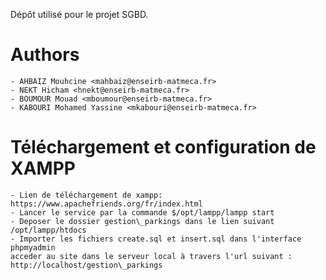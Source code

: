  Dépôt utilisé pour le projet SGBD.

# Authors

	- AHBAIZ Mouhcine <mahbaiz@enseirb-matmeca.fr>
	- NEKT Hicham <hnekt@enseirb-matmeca.fr>
	- BOUMOUR Mouad <mboumour@enseirb-matmeca.fr>
	- KABOURI Mohamed Yassine <mkabouri@enseirb-matmeca.fr>


# Téléchargement et configuration de XAMPP
	- Lien de téléchargement de xampp: https://www.apachefriends.org/fr/index.html
	- Lancer le service par la commande $/opt/lampp/lampp start
	- Deposer le dossier gestion\_parkings dans le lien suivant /opt/lampp/htdocs
	- Importer les fichiers create.sql et insert.sql dans l'interface phpmyadmin
	acceder au site dans le serveur local à travers l'url suivant : http://localhost/gestion\_parkings
